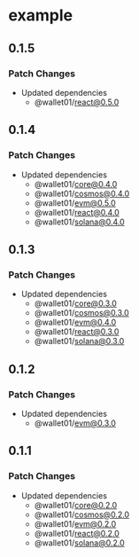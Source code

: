 # example

## 0.1.5

### Patch Changes

- Updated dependencies
  - @wallet01/react@0.5.0

## 0.1.4

### Patch Changes

- Updated dependencies
  - @wallet01/core@0.4.0
  - @wallet01/cosmos@0.4.0
  - @wallet01/evm@0.5.0
  - @wallet01/react@0.4.0
  - @wallet01/solana@0.4.0

## 0.1.3

### Patch Changes

- Updated dependencies
  - @wallet01/core@0.3.0
  - @wallet01/cosmos@0.3.0
  - @wallet01/evm@0.4.0
  - @wallet01/react@0.3.0
  - @wallet01/solana@0.3.0

## 0.1.2

### Patch Changes

- Updated dependencies
  - @wallet01/evm@0.3.0

## 0.1.1

### Patch Changes

- Updated dependencies
  - @wallet01/core@0.2.0
  - @wallet01/cosmos@0.2.0
  - @wallet01/evm@0.2.0
  - @wallet01/react@0.2.0
  - @wallet01/solana@0.2.0

